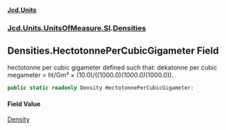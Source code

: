 #### [Jcd.Units](index 'index')
### [Jcd.Units.UnitsOfMeasure.SI](Jcd.Units.UnitsOfMeasure.SI 'Jcd.Units.UnitsOfMeasure.SI').[Densities](Densities 'Jcd.Units.UnitsOfMeasure.SI.Densities')

## Densities.HectotonnePerCubicGigameter Field

hectotonne per cubic gigameter defined such that: dekatonne per cubic megameter = ht/Gm³ ×
(10.0)/((1000.0)*(1000.0)*(1000.0)).

```csharp
public static readonly Density HectotonnePerCubicGigameter;
```

#### Field Value
[Density](Density 'Jcd.Units.UnitTypes.Density')